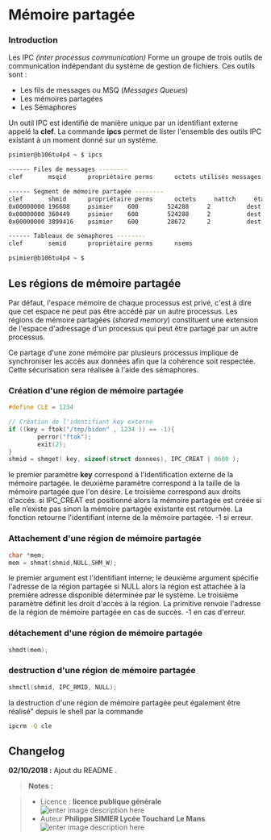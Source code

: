 ﻿# Mémoire partagée

### Introduction
 Les IPC *(inter processus communication)* Forme un groupe de trois outils de communication indépendant du système de gestion de fichiers. Ces outils sont :
 

 - Les fils de messages ou MSQ (*Messages Queues*)
 - Les mémoires partagées
 - Les Sémaphores
 
Un outil IPC est identifié de manière unique par un identifiant externe appelé la **clef**.
La commande **ipcs** permet de lister l'ensemble des outils IPC existant à un moment donné sur un système.
```bash
psimier@b106tu4p4 ~ $ ipcs

------ Files de messages --------
clef       msqid      propriétaire perms      octets utilisés messages    

------ Segment de mémoire partagée --------
clef       shmid      propriétaire perms      octets     nattch     états      
0x00000000 196608     psimier    600        524288     2          dest         
0x00000000 360449     psimier    600        524288     2          dest          
0x00000000 3899416    psimier    600        28672      2          dest         

------ Tableaux de sémaphores --------
clef       semid      propriétaire perms      nsems     

psimier@b106tu4p4 ~ $ 

```

## Les régions de mémoire partagée
Par défaut, l'espace mémoire de chaque processus est privé, c'est à dire que cet espace ne peut pas être accédé par un autre processus. Les régions de mémoire partagées (*shared memory*) constituent une extension de l'espace d'adressage d'un processus qui peut être partagé par un autre processus.

Ce partage d'une zone mémoire par plusieurs processus implique de synchroniser les accès aux données afin que la cohérence soit respectée. Cette sécurisation sera réalisée à l'aide des sémaphores.

### Création d'une région de mémoire partagée

```c
#define CLE = 1234

// Création de l'identifiant key externe
if ((key = ftok("/tmp/bidon" , 1234 )) == -1){
        perror("ftok");
        exit(2);
}
shmid = shmget( key, sizeof(struct donnees), IPC_CREAT | 0600 );
```
le premier paramètre **key** correspond à l'identification externe de la mémoire partagée.
le deuxième paramètre correspond à la taille de la mémoire partagée que l'on désire.
Le troisième correspond aux droits d'accés. si IPC_CREAT est positionné alors la mémoire partagée est créée si elle n’existe pas sinon la mémoire partagée existante est retournée.
La fonction retourne l'identifiant interne de la mémoire partagée. -1 si erreur.

### Attachement d'une région de mémoire partagée 
```c
char *mem;
mem = shmat(shmid,NULL,SHM_W);
```
le premier argument est l'identifiant interne;
le deuxième argument spécifie l'adresse de la région partagée si NULL alors la région est attachée à la première adresse disponible déterminée par le système.
Le troisième paramètre définit les droit d'accès à la région. 
La primitive renvoie l'adresse de la région de mémoire partagée en cas de succès. -1 en cas d'erreur.

### détachement d'une région de mémoire partagée
```c
shmdt(mem);
```

### destruction d'une région de mémoire partagée
```c
shmctl(shmid, IPC_RMID, NULL); 
```
la destruction d'une région de mémoire partagée peut également être réalisé" depuis le shell par la commande 
```bash
ipcrm -Q cle
```


## Changelog

 **02/10/2018 :** Ajout du README . 
 
 
> **Notes :**


> - Licence : **licence publique générale** ![enter image description here](https://img.shields.io/badge/licence-GPL-green.svg)
> - Auteur **Philippe SIMIER Lycée Touchard Le Mans**
>  ![enter image description here](https://img.shields.io/badge/built-passing-green.svg)
<!-- TOOLBOX 

Génération des badges : https://shields.io/
Génération de ce fichier : https://stackedit.io/editor#




